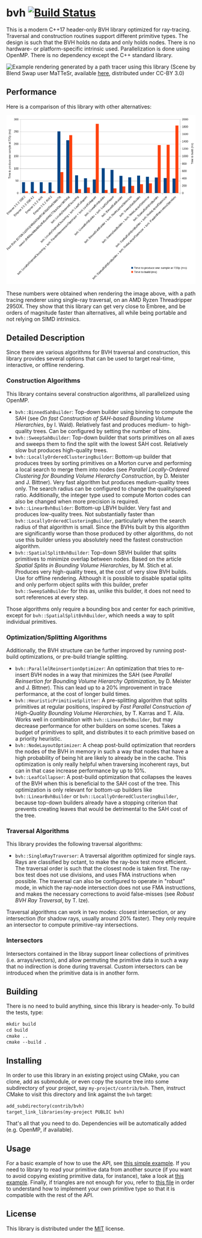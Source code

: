 # bvh [![Build Status](https://travis-ci.org/madmann91/bvh.svg?branch=master)](https://travis-ci.org/madmann91/bvh)

This is a modern C++17 header-only BVH library optimized for ray-tracing. Traversal and
construction routines support different primitive types. The design is such that the
BVH holds no data and only holds nodes. There is no hardware- or platform-specific
intrinsic used. Parallelization is done using OpenMP. There is no dependency
except the C++ standard library.

![Example rendering generated by a path tracer using this library](render.png)
(Scene by Blend Swap user MaTTeSr, available [here](https://www.blendswap.com/blend/18762), distributed under CC-BY 3.0)

## Performance

Here is a comparison of this library with other alternatives:

![Comparison of this library vs. other alternatives](chart.png)

These numbers were obtained when rendering the image above, with a path tracing renderer
using single-ray traversal, on an AMD Ryzen Threadripper 2950X. They show that this library
can get very close to Embree, and be orders of magnitude faster than alternatives, all while
being portable and not relying on SIMD intrinsics.

## Detailed Description

Since there are various algorithms for BVH traversal and construction, this library provides
several options that can be used to target real-time, interactive, or offline rendering.

### Construction Algorithms

This library contains several construction algorithms, all parallelized using OpenMP.

 - `bvh::BinnedSahBuilder`: Top-down builder using binning to compute the SAH (see
   _On fast Construction of SAH-based Bounding Volume Hierarchies_, by I. Wald). Relatively fast
   and produces medium- to high-quality trees. Can be configured by setting the number of bins.
 - `bvh::SweepSahBuilder`: Top-down builder that sorts primitives on all axes and sweeps them
   to find the split with the lowest SAH cost. Relatively slow but produces high-quality trees.
 - `bvh::LocallyOrderedClusteringBuilder`: Bottom-up builder that produces trees by sorting
   primitives on a Morton curve and performing a local search to merge them into nodes (see
   _Parallel Locally-Ordered Clustering for Bounding Volume Hierarchy Construction_,
   by D. Meister and J. Bittner). Very fast algorithm but produces medium-quality trees only.
   The search radius can be configured to change the quality/speed ratio. Additionally,
   the integer type used to compute Morton codes can also be changed when more precision
   is required.
 - `bvh::LinearBvhBuilder`: Bottom-up LBVH builder. Very fast and produces low-quality trees.
   Not substantially faster than `bvh::LocallyOrderedClusteringBuilder`, particularly when the
   search radius of that algorithm is small. Since the BVHs built by this algorithm are significantly
   worse than those produced by other algorithms, do not use this builder unless you absolutely
   need the fastest construction algorithm.
 - `bvh::SpatialSplitBvhBuilder`: Top-down SBVH builder that splits primitives to minimize overlap
   between nodes. Based on the article _Spatial Splits in Bounding Volume Hierarchies_, by M. Stich et al.
   Produces very high-quality trees, at the cost of very slow BVH builds. Use for offline rendering.
   Although it is possible to disable spatial splits and only perform object splits with this builder,
   prefer `bvh::SweepSahBuilder` for this as, unlike this builder, it does not need to sort references
   at every step.

Those algorithms only require a bounding box and center for each primitive, except for
`bvh::SpatialSplitBvhBuilder`, which needs a way to split individual primitives.

### Optimization/Splitting Algorithms

Additionally, the BVH structure can be further improved by running post-build optimizations,
or pre-build triangle splitting.

 - `bvh::ParallelReinsertionOptimizer`: An optimization that tries to re-insert BVH nodes
   in a way that minimizes the SAH (see _Parallel Reinsertion for Bounding Volume Hierarchy Optimization_,
   by D. Meister and J. Bittner). This can lead up to a 20% improvement in trace performance,
   at the cost of longer build times.
 - `bvh::HeuristicPrimitiveSplitter`: A pre-splitting algorithm that splits primitives at regular
   positions, inspired by _Fast Parallel Construction of High-Quality Bounding Volume Hierarchies_,
   by T. Karras and T. Aila. Works well in combination with `bvh::LinearBvhBuilder`, but may
   decrease performance for other builders on some scenes. Takes a budget of primitives to split,
   and distributes it to each primitive based on a priority heuristic.
 - `bvh::NodeLayoutOptimizer`: A cheap post-build optimization that reorders the nodes of the BVH in
   memory in such a way that nodes that have a high probability of being hit are likely to already be
   in the cache. This optimization is only really helpful when traversing incoherent rays, but can in
   that case increase performance by up to 10%.
 - `bvh::LeafCollapser`: A post-build optimization that collapses the leaves of the BVH when this is
   beneficial to the SAH cost of the tree. This optimization is only relevant for bottom-up builders
   like `bvh::LinearBvhBuilder` or `bvh::LocallyOrderedClusteringBuilder`, because top-down builders
   already have a stopping criterion that prevents creating leaves that would be detrimental to the
   SAH cost of the tree.

### Traversal Algorithms

This library provides the following traversal algorithms:

 - `bvh::SingleRayTraverser`: A traversal algorithm optimized for single rays.
    Rays are classified by octant, to make the ray-box test more efficient. The
    traversal order is such that the closest node is taken first. The ray-box
    test does not use divisions, and uses FMA instructions when possible. The
    traversal can also be configured to operate in "robust" mode, in which the
    ray-node intersection does not use FMA instructions, and makes the necessary
    corrections to avoid false-misses (see _Robust BVH Ray Traversal_, by T. Ize).
    
Traversal algorithms can work in two modes: closest intersection,
or any intersection (for shadow rays, usually around 20% faster).
They only require an intersector to compute primitive-ray intersections.

### Intersectors

Intersectors contained in the libray support linear collections of primitives (i.e. arrays/vectors),
and allow permuting the primitive data in such a way that no indirection is done during traversal.
Custom intersectors can be introduced when the primitive data is in another form.

## Building

There is no need to build anything, since this library is header-only.
To build the tests, type:

    mkdir build
    cd build
    cmake ..
    cmake --build .

## Installing

In order to use this library in an existing project using CMake, you can clone, add as submodule, or
even copy the source tree into some subdirectory of your project, say `my-project/contrib/bvh`.
Then, instruct CMake to visit this directory and link against the `bvh` target:

    add_subdirectory(contrib/bvh)
    target_link_libraries(my-project PUBLIC bvh)

That's all that you need to do. Dependencies will be automatically added (e.g. OpenMP, if available).

## Usage

For a basic example of how to use the API, see [this simple example](test/simple_example.cpp).
If you need to library to read your primitive data from another source (if you want to avoid
copying existing primitive data, for instance), take a look at [this example](test/custom_intersector.cpp).
Finally, if triangles are not enough for you, refer to [this file](test/custom_primitive.cpp)
in order to understand how to implement your own primitive type so that it is compatible
with the rest of the API.

## License

This library is distributed under the [MIT](LICENSE.txt) license.
